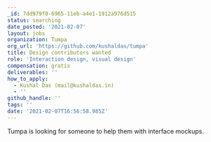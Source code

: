 ```yaml
---
_id: 7dd979f0-6965-11eb-a4e1-1912a976d515
status: searching
date_posted: '2021-02-07'
layout: jobs
organization: Tumpa
org_url: 'https://github.com/kushaldas/tumpa'
title: Design contributors wanted
role: 'Interaction design, visual design'
compensation: gratis
deliverables: ''
how_to_apply:
  - Kushal Das (mail@kushaldas.in)
  - ''
github_handle: ''
tags: ''
date: '2021-02-07T16:56:58.985Z'
---
```

Tumpa is looking for someone to help them with interface mockups.

